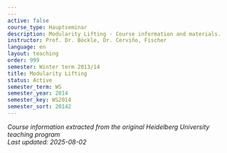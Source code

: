 ```yaml
---
---
active: false
course_type: Hauptseminar
description: Modularity Lifting - Course information and materials.
instructor: Prof. Dr. Böckle, Dr. Cerviño, Fischer
language: en
layout: teaching
order: 999
semester: Winter term 2013/14
title: Modularity Lifting
status: Active
semester_term: WS
semester_year: 2014
semester_key: WS2014
semester_sort: 20142
---
```



*Course information extracted from the original Heidelberg University teaching program*  
*Last updated: 2025-08-02*